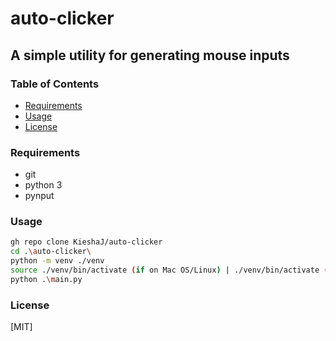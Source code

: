 # auto-clicker
## A simple utility for generating mouse inputs

### Table of Contents
- [Requirements](#requirements)
- [Usage](#usage)
- [License](#license)

### Requirements
- git
- python 3
- pynput

### Usage
```bash
gh repo clone KieshaJ/auto-clicker
cd .\auto-clicker\
python -m venv ./venv
source ./venv/bin/activate (if on Mac OS/Linux) | ./venv/bin/activate (if on Windows)
python .\main.py
```

### License
[MIT]